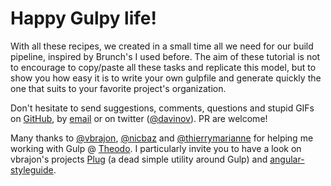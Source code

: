 # Happy Gulpy life!

With all these recipes, we created in a small time all we need for our build pipeline, inspired by Brunch's I used before.
The aim of these tutorial is not to encourage to copy/paste all these tasks and replicate this model, but to show you how easy it is to write your own gulpfile and generate quickly the one that suits to your favorite project's organization.

Don't hesitate to send suggestions, comments, questions and stupid GIFs on [GitHub](https://github.com/davinov/gulp-book), by [email](mailto:david@nowinsky.net) or on twitter ([@davinov](https://twitter.com/davinov)). PR are welcome!

Many thanks to [@vbrajon](README.md), [@nicbaz](https://github.com/nicbaz) and [@thierrymarianne](https://twitter.com/thierrymarianne) for helping me working with Gulp @ [Theodo](http://theodo.fr).
I particularly invite you to have a look on vbrajon's projects [Plug](https://github.com/vbrajon/gulp-plug) (a dead simple utility around Gulp) and [angular-styleguide](https://github.com/vbrajon/angular-styleguide).
